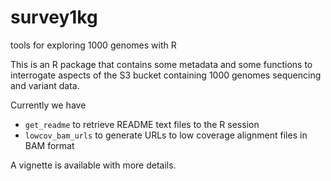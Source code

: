 # survey1kg
tools for exploring 1000 genomes with R

This is an R package that contains some metadata and some functions to
interrogate aspects of the S3 bucket containing 1000 genomes sequencing
and variant data.

Currently we have

* `get_readme` to retrieve README text files to the R session
* `lowcov_bam_urls` to generate URLs to low coverage alignment files in BAM format

A vignette is available with more details.
